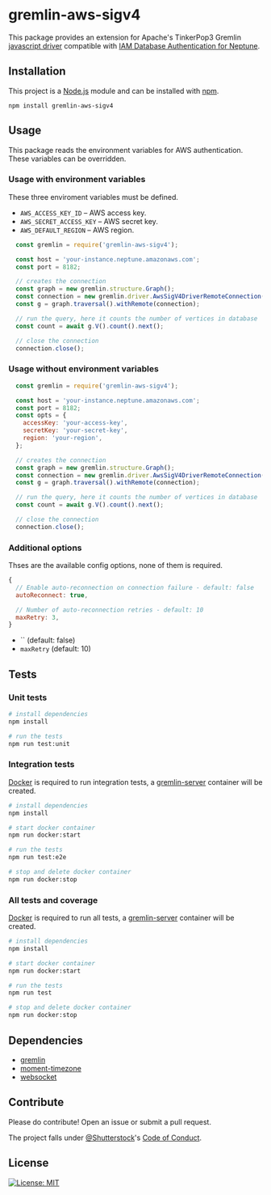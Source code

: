 # gremlin-aws-sigv4
This package provides an extension for Apache's TinkerPop3 Gremlin [javascript driver](https://github.com/apache/tinkerpop/tree/master/gremlin-javascript/src/main/javascript/gremlin-javascript) compatible with [IAM Database Authentication for Neptune](https://docs.aws.amazon.com/neptune/latest/userguide/iam-auth.html).

## Installation
This project is a [Node.js](https://nodejs.org) module and can be installed with [npm](https://npmjs.com).

`npm install gremlin-aws-sigv4`

## Usage
This package reads the environment variables for AWS authentication. These variables can be overridden.

### Usage with environment variables
These three enviroment variables must be defined.
+ `AWS_ACCESS_KEY_ID` – AWS access key.
+ `AWS_SECRET_ACCESS_KEY` – AWS secret key.
+ `AWS_DEFAULT_REGION` – AWS region.

```js
  const gremlin = require('gremlin-aws-sigv4');

  const host = 'your-instance.neptune.amazonaws.com';
  const port = 8182;

  // creates the connection
  const graph = new gremlin.structure.Graph();
  const connection = new gremlin.driver.AwsSigV4DriverRemoteConnection(host, port);
  const g = graph.traversal().withRemote(connection);

  // run the query, here it counts the number of vertices in database
  const count = await g.V().count().next();

  // close the connection
  connection.close();
```

### Usage without environment variables
```js
  const gremlin = require('gremlin-aws-sigv4');

  const host = 'your-instance.neptune.amazonaws.com';
  const port = 8182;
  const opts = {
    accessKey: 'your-access-key',
    secretKey: 'your-secret-key',
    region: 'your-region',
  };

  // creates the connection
  const graph = new gremlin.structure.Graph();
  const connection = new gremlin.driver.AwsSigV4DriverRemoteConnection(host, port, opts);
  const g = graph.traversal().withRemote(connection);

  // run the query, here it counts the number of vertices in database
  const count = await g.V().count().next();

  // close the connection
  connection.close();
```

### Additional options
Thses are the available config options, none of them is required.
```js
{
  // Enable auto-reconnection on connection failure - default: false 
  autoReconnect: true,

  // Number of auto-reconnection retries - default: 10 
  maxRetry: 3,
}
```
+ `` (default: false) 
+ `maxRetry` (default: 10)

## Tests

### Unit tests
```bash
# install dependencies
npm install

# run the tests
npm run test:unit
```

### Integration tests
[Docker](https://www.docker.com/) is required to run integration tests, a [gremlin-server](https://hub.docker.com/r/jbmusso/gremlin-server/) container will be created.
```bash
# install dependencies
npm install

# start docker container
npm run docker:start

# run the tests
npm run test:e2e

# stop and delete docker container
npm run docker:stop
```

### All tests and coverage
[Docker](https://www.docker.com/) is required to run all tests, a [gremlin-server](https://hub.docker.com/r/jbmusso/gremlin-server/) container will be created.
```bash
# install dependencies
npm install

# start docker container
npm run docker:start

# run the tests
npm run test

# stop and delete docker container
npm run docker:stop
```


## Dependencies

- [gremlin](https://www.npmjs.com/package/gremlin)
- [moment-timezone](https://www.npmjs.com/package/moment-timezone)
- [websocket](https://www.npmjs.com/package/websocket)

## Contribute
Please do contribute! Open an issue or submit a pull request.

The project falls under [@Shutterstock](https://github.com/shutterstock/welcome)'s [Code of Conduct](https://github.com/shutterstock/welcome/blob/master/CODE_OF_CONDUCT.md).

## License
[![License: MIT](https://img.shields.io/badge/License-MIT-green.svg)](https://opensource.org/licenses/MIT)
